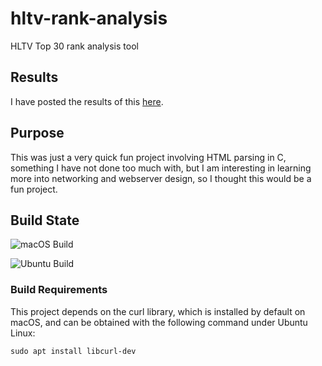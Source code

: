 # hltv-rank-analysis
HLTV Top 30 rank analysis tool

## Results
I have posted the results of this [here](https://www.hltv.org/forums/threads/2842404/top-30-analysis).

## Purpose
This was just a very quick fun project involving HTML parsing in C, something I have not done too much with, but I am interesting in learning more into networking and webserver design, so I thought this would be a fun project.

## Build State
![macOS Build](https://github.com/noahw2021/hltv-rank-analysis/actions/workflows/macos.yml/badge.svg)

![Ubuntu Build](https://github.com/noahw2021/hltv-rank-analysis/actions/workflows/linux.yml/badge.svg)

### Build Requirements
This project depends on the curl library, which is installed by default on macOS, and can be obtained with the following command under Ubuntu Linux:

`sudo apt install libcurl-dev`
